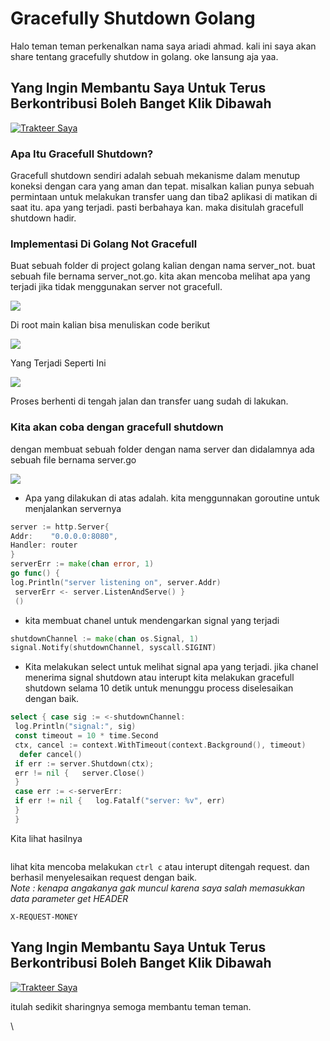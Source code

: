 # Gracefully Shutdown Golang

Halo teman teman perkenalkan nama saya ariadi ahmad. kali ini saya akan share tentang gracefully shutdow in golang. oke lansung aja yaa.

## Yang Ingin Membantu Saya Untuk Terus Berkontribusi Boleh Banget Klik Dibawa**h** <a href="#id-9a3c" id="id-9a3c"></a>

[![Trakteer Saya](https://cdn.trakteer.id/images/embed/trbtn-red-5.png)](https://trakteer.id/ariadi-ahmad-28xqo/tip)

### Apa Itu Gracefull Shutdown? <a href="#e603" id="e603"></a>

Gracefull shutdown sendiri adalah sebuah mekanisme dalam menutup koneksi dengan cara yang aman dan tepat. misalkan kalian punya sebuah permintaan untuk melakukan transfer uang dan tiba2 aplikasi di matikan di saat itu. apa yang terjadi. pasti berbahaya kan. maka disitulah gracefull shutdown hadir.

### Implementasi Di Golang Not Gracefull <a href="#id-9d07" id="id-9d07"></a>

Buat sebuah folder di project golang kalian dengan nama server\_not. buat sebuah file bernama server\_not.go. kita akan mencoba melihat apa yang terjadi jika tidak menggunakan server not gracefull.

![](<../../.gitbook/assets/image (1) (2).png>)

Di root main kalian bisa menuliskan code berikut

![](<../../.gitbook/assets/image (60).png>)

Yang Terjadi Seperti Ini

![](<../../.gitbook/assets/image (70).png>)

Proses berhenti di tengah jalan dan transfer uang sudah di lakukan.

### Kita akan coba dengan gracefull shutdown <a href="#id-04ce" id="id-04ce"></a>

dengan membuat sebuah folder dengan nama server dan didalamnya ada sebuah file bernama server.go

![](<../../.gitbook/assets/image (79).png>)

* Apa yang dilakukan di atas adalah. kita menggunnakan goroutine untuk menjalankan servernya

```go
server := http.Server{  
Addr:    "0.0.0.0:8080",  
Handler: router
}
serverErr := make(chan error, 1) 
go func() {  
log.Println("server listening on", server.Addr) 
 serverErr <- server.ListenAndServe() }
 ()
```

* kita membuat chanel untuk mendengarkan signal yang terjadi

```go
shutdownChannel := make(chan os.Signal, 1)
signal.Notify(shutdownChannel, syscall.SIGINT)
```

* Kita melakukan select untuk melihat signal apa yang terjadi. jika chanel menerima signal shutdown atau interupt kita melakukan gracefull shutdown selama 10 detik untuk menunggu process diselesaikan dengan baik.

```go
select { case sig := <-shutdownChannel: 
 log.Println("signal:", sig)
 const timeout = 10 * time.Second  
 ctx, cancel := context.WithTimeout(context.Background(), timeout) 
  defer cancel()
 if err := server.Shutdown(ctx); 
 err != nil {   server.Close()  
 } 
 case err := <-serverErr:  
 if err != nil {   log.Fatalf("server: %v", err)  
 } 
 }
```

Kita lihat hasilnya

<figure><img src="../../.gitbook/assets/image (68).png" alt=""><figcaption></figcaption></figure>

lihat kita mencoba melakukan `ctrl c` atau interupt ditengah request. dan berhasil menyelesaikan request dengan baik.\
_Note : kenapa angakanya gak muncul karena saya salah memasukkan data parameter get HEADER_

```
X-REQUEST-MONEY
```

## Yang Ingin Membantu Saya Untuk Terus Berkontribusi Boleh Banget Klik Dibawah <a href="#id-0545" id="id-0545"></a>

[![Trakteer Saya](https://cdn.trakteer.id/images/embed/trbtn-red-5.png)](https://trakteer.id/ariadi-ahmad-28xqo/tip)

itulah sedikit sharingnya semoga membantu teman teman.

\
